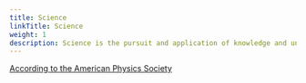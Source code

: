 ```yaml
---
title: Science
linkTitle: Science
weight: 1
description: Science is the pursuit and application of knowledge and understanding of the natural and social world following a systematic methodology based on evidence to continuously improve and transform the unknown to the known.
---
```


[According to the American Physics Society](https://www.aps.org/archives/publications/apsnews/199906/popa.cfm)